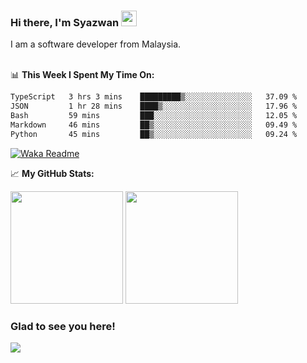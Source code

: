 ### Hi there, I'm Syazwan <img src="https://media.giphy.com/media/hvRJCLFzcasrR4ia7z/giphy.gif" width="25px">
I am a software developer from Malaysia.
<br/><br/>

📊 **This Week I Spent My Time On:**
<!--START_SECTION:waka-->

```txt
TypeScript   3 hrs 3 mins    █████████▒░░░░░░░░░░░░░░░   37.09 %
JSON         1 hr 28 mins    ████▒░░░░░░░░░░░░░░░░░░░░   17.96 %
Bash         59 mins         ███░░░░░░░░░░░░░░░░░░░░░░   12.05 %
Markdown     46 mins         ██▒░░░░░░░░░░░░░░░░░░░░░░   09.49 %
Python       45 mins         ██▒░░░░░░░░░░░░░░░░░░░░░░   09.24 %
```

<!--END_SECTION:waka-->
[![Waka Readme](https://github.com/syazwanz/syazwanz/actions/workflows/wakatime.yml/badge.svg)](https://github.com/syazwanz/syazwanz/actions/workflows/wakatime.yml)

📈 **My GitHub Stats:**

<p>
  <img height="180em" src="https://github-readme-stats.vercel.app/api?username=syazwanz&show_icons=true&hide_border=false&&count_private=true&include_all_commits=true" />
  <img height="180em" src="https://github-readme-stats.vercel.app/api/top-langs/?username=syazwanz&exclude_repo=KNN-Image-Classification&show_icons=true&hide_border=false&layout=compact&langs_count=8"/>
</p>

### Glad to see you here!
![](https://visitor-badge.glitch.me/badge?page_id=syazwanz.syazwanz)
